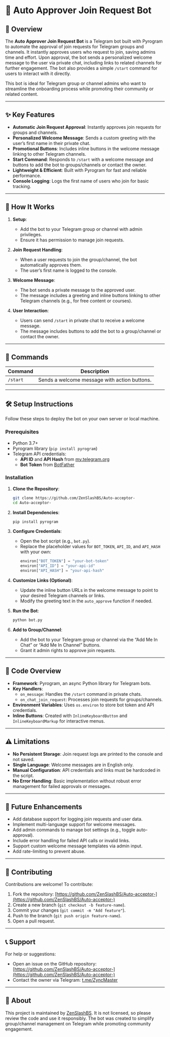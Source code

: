 
# 🤝 Auto Approver Join Request Bot

## 📖 Overview
The **Auto Approver Join Request Bot** is a Telegram bot built with Pyrogram to automate the approval of join requests for Telegram groups and channels. It instantly approves users who request to join, saving admins time and effort. Upon approval, the bot sends a personalized welcome message to the user via private chat, including links to related channels for further engagement. The bot also provides a simple `/start` command for users to interact with it directly.

This bot is ideal for Telegram group or channel admins who want to streamline the onboarding process while promoting their community or related content.

---

## ✨ Key Features
- **Automatic Join Request Approval**: Instantly approves join requests for groups and channels.
- **Personalized Welcome Message**: Sends a custom greeting with the user’s first name in their private chat.
- **Promotional Buttons**: Includes inline buttons in the welcome message linking to other Telegram channels.
- **Start Command**: Responds to `/start` with a welcome message and buttons to add the bot to groups/channels or contact the owner.
- **Lightweight & Efficient**: Built with Pyrogram for fast and reliable performance.
- **Console Logging**: Logs the first name of users who join for basic tracking.

---

## 🔧 How It Works
1. **Setup**:
   - Add the bot to your Telegram group or channel with admin privileges.
   - Ensure it has permission to manage join requests.

2. **Join Request Handling**:
   - When a user requests to join the group/channel, the bot automatically approves them.
   - The user’s first name is logged to the console.

3. **Welcome Message**:
   - The bot sends a private message to the approved user.
   - The message includes a greeting and inline buttons linking to other Telegram channels (e.g., for free content or courses).

4. **User Interaction**:
   - Users can send `/start` in private chat to receive a welcome message.
   - The message includes buttons to add the bot to a group/channel or contact the owner.

---

## 📌 Commands
| Command   | Description                              |
|-----------|------------------------------------------|
| `/start`  | Sends a welcome message with action buttons. |

---

## 🛠️ Setup Instructions
Follow these steps to deploy the bot on your own server or local machine.

### Prerequisites
- Python 3.7+
- Pyrogram library (`pip install pyrogram`)
- Telegram API credentials:
  - **API ID** and **API Hash** from [my.telegram.org](https://my.telegram.org)
  - **Bot Token** from [BotFather](https://t.me/BotFather)

### Installation
1. **Clone the Repository**:
   ```bash
   git clone https://github.com/ZenSlashBS/Auto-acceptor-
   cd Auto-acceptor-
   ```

2. **Install Dependencies**:
   ```bash
   pip install pyrogram
   ```

3. **Configure Credentials**:
   - Open the bot script (e.g., `bot.py`).
   - Replace the placeholder values for `BOT_TOKEN`, `API_ID`, and `API_HASH` with your own:
     ```python
     environ["BOT_TOKEN"] = "your-bot-token"
     environ["API_ID"] = "your-api-id"
     environ["API_HASH"] = "your-api-hash"
     ```

4. **Customize Links (Optional)**:
   - Update the inline button URLs in the welcome message to point to your desired Telegram channels or links.
   - Modify the greeting text in the `auto_approve` function if needed.

5. **Run the Bot**:
   ```bash
   python bot.py
   ```

6. **Add to Group/Channel**:
   - Add the bot to your Telegram group or channel via the “Add Me In Chat” or “Add Me In Channel” buttons.
   - Grant it admin rights to approve join requests.

---

## 📂 Code Overview
- **Framework**: Pyrogram, an async Python library for Telegram bots.
- **Key Handlers**:
  - `on_message`: Handles the `/start` command in private chats.
  - `on_chat_join_request`: Processes join requests for groups/channels.
- **Environment Variables**: Uses `os.environ` to store bot token and API credentials.
- **Inline Buttons**: Created with `InlineKeyboardButton` and `InlineKeyboardMarkup` for interactive menus.

---

## ⚠️ Limitations
- **No Persistent Storage**: Join request logs are printed to the console and not saved.
- **Single Language**: Welcome messages are in English only.
- **Manual Configuration**: API credentials and links must be hardcoded in the script.
- **No Error Handling**: Basic implementation without robust error management for failed approvals or messages.

---

## 🚀 Future Enhancements
- Add database support for logging join requests and user data.
- Implement multi-language support for welcome messages.
- Add admin commands to manage bot settings (e.g., toggle auto-approval).
- Include error handling for failed API calls or invalid links.
- Support custom welcome message templates via admin input.
- Add rate-limiting to prevent abuse.

---

## 🙋 Contributing
Contributions are welcome! To contribute:
1. Fork the repository: [https://github.com/ZenSlashBS/Auto-acceptor-](https://github.com/ZenSlashBS/Auto-acceptor-)
2. Create a new branch (`git checkout -b feature-name`).
3. Commit your changes (`git commit -m "Add feature"`).
4. Push to the branch (`git push origin feature-name`).
5. Open a pull request.

---

## 📞 Support
For help or suggestions:
- Open an issue on the GitHub repository: [https://github.com/ZenSlashBS/Auto-acceptor-](https://github.com/ZenSlashBS/Auto-acceptor-)
- Contact the owner via Telegram: [t.me/ZyncMaster](https://t.me/ZyncMaster)

---

## 🗿 About
This project is maintained by [ZenSlashBS](https://github.com/ZenSlashBS). It is not licensed, so please review the code and use it responsibly. The bot was created to simplify group/channel management on Telegram while promoting community engagement.


